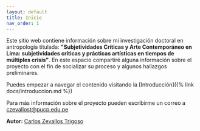 ```yaml
---
layout: default
title: Inicio
nav_order: 1
---
```


Este sitio web contiene información sobre mi investigación doctoral en antropología titulada: **"Subjetividades Críticas y Arte Contemporáneo en Lima: subjetividades críticas y prácticas artísticas en tiempos de múltiples crisis"**. En este espacio compartiré alguna información sobre el proyecto con el fin de socializar su proceso y algunos hallazgos preliminares.

Puedes empezar a navegar el contenido visitando la [Introducción]({% link docs/introduccion.md %})

Para más información sobre el proyecto pueden escribirme un correo a czevallost@pucp.edu.pe

**Autor:** [Carlos Zevallos Trigoso](https://www.pucp.edu.pe/profesor/carlos-zevallos-trigoso)
